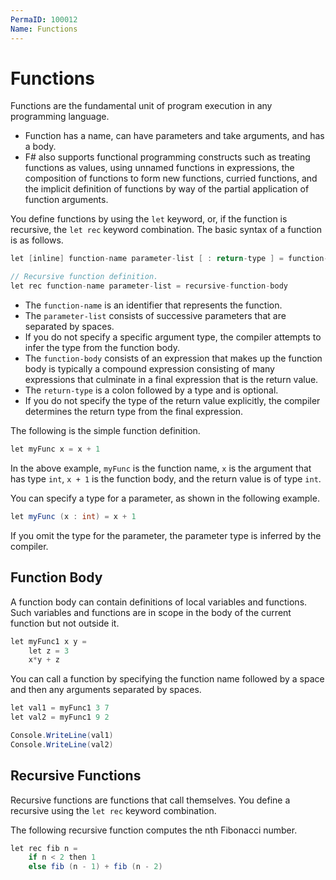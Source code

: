 ```yaml
---
PermaID: 100012
Name: Functions
---
```


# Functions

Functions are the fundamental unit of program execution in any programming language. 

 - Function has a name, can have parameters and take arguments, and has a body. 
 - F# also supports functional programming constructs such as treating functions as values, using unnamed functions in expressions, the composition of functions to form new functions, curried functions, and the implicit definition of functions by way of the partial application of function arguments.

You define functions by using the `let` keyword, or, if the function is recursive, the `let rec` keyword combination. The basic syntax of a function is as follows.

```csharp
let [inline] function-name parameter-list [ : return-type ] = function-body

// Recursive function definition.
let rec function-name parameter-list = recursive-function-body
```

 - The `function-name` is an identifier that represents the function. 
 - The `parameter-list` consists of successive parameters that are separated by spaces. 
 - If you do not specify a specific argument type, the compiler attempts to infer the type from the function body. 
 - The `function-body` consists of an expression that makes up the function body is typically a compound expression consisting of many expressions that culminate in a final expression that is the return value. 
 - The `return-type` is a colon followed by a type and is optional. 
 - If you do not specify the type of the return value explicitly, the compiler determines the return type from the final expression.

The following is the simple function definition.

```csharp
let myFunc x = x + 1
```

In the above example, `myFunc` is the function name, `x` is the argument that has type `int`, `x + 1` is the function body, and the return value is of type `int`.

You can specify a type for a parameter, as shown in the following example.

```csharp
let myFunc (x : int) = x + 1
```

If you omit the type for the parameter, the parameter type is inferred by the compiler.

## Function Body

A function body can contain definitions of local variables and functions. Such variables and functions are in scope in the body of the current function but not outside it. 

```csharp
let myFunc1 x y = 
    let z = 3
    x*y + z
```

You can call a function by specifying the function name followed by a space and then any arguments separated by spaces.

```csharp
let val1 = myFunc1 3 7
let val2 = myFunc1 9 2

Console.WriteLine(val1)
Console.WriteLine(val2)
```

## Recursive Functions

Recursive functions are functions that call themselves. You define a recursive using the `let rec` keyword combination.

The following recursive function computes the nth Fibonacci number. 

```csharp
let rec fib n = 
    if n < 2 then 1 
    else fib (n - 1) + fib (n - 2)
```

